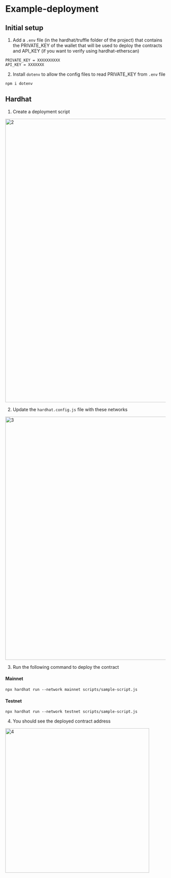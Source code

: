 # Example-deployment

## Initial setup

1. Add a `.env` file (in the hardhat/truffle folder of the project) that contains the PRIVATE_KEY of the wallet that will be used to deploy the contracts and API_KEY (if you want to verify using hardhat-etherscan)

```
PRIVATE_KEY = XXXXXXXXXX
API_KEY = XXXXXXX
```

2. Install `dotenv` to allow the config files to read PRIVATE_KEY from `.env` file

```
npm i dotenv
```

## Hardhat

1. Create a deployment script
<img width="887" alt="2" src="https://user-images.githubusercontent.com/38925737/157430834-72e7894f-c6d9-4c61-b601-26e5491e9fd7.png">

2. Update the `hardhat.config.js` file with these networks
<img width="761" alt="3" src="https://user-images.githubusercontent.com/38925737/157430999-f2248629-3d54-43d7-8afb-2cfc59bc6e05.png">

3. Run the following command to deploy the contract

#### Mainnet
```
npx hardhat run --network mainnet scripts/sample-script.js
```


#### Testnet
```
npx hardhat run --network testnet scripts/sample-script.js
```

4. You should see the deployed contract address
<img width="452" alt="4" src="https://user-images.githubusercontent.com/38925737/157434102-43fdaa77-30a7-4b0e-9b6e-54eb7d055c2b.png">

